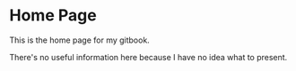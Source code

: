 # Home Page

This is the home page for my gitbook.

There's no useful information here because I have no idea what to present.
